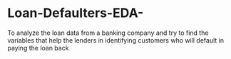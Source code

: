 # Loan-Defaulters-EDA-
To analyze the loan data from a banking company and try to find the variables that help the lenders in identifying customers who will default in paying the loan back
